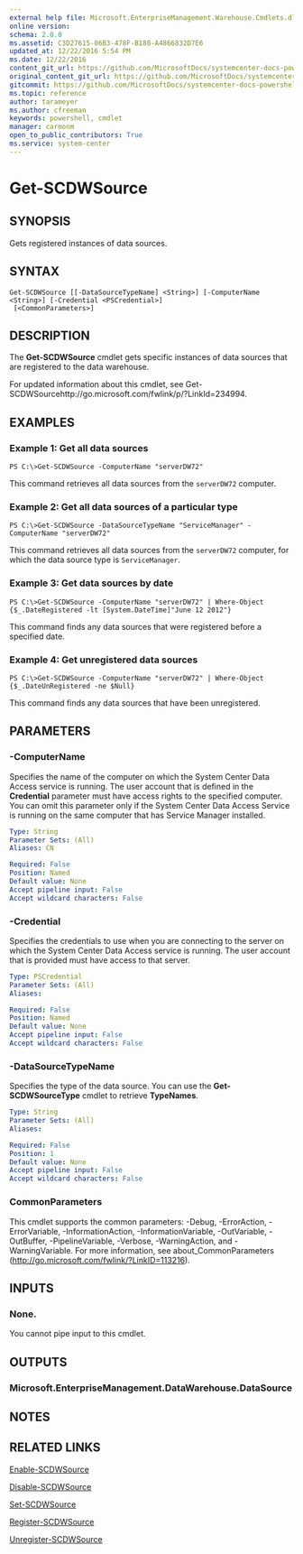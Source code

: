 ```yaml
---
external help file: Microsoft.EnterpriseManagement.Warehouse.Cmdlets.dll-Help.xml
online version: 
schema: 2.0.0
ms.assetid: C3D27615-06B3-478F-B180-A4866832D7E6
updated_at: 12/22/2016 5:54 PM
ms.date: 12/22/2016
content_git_url: https://github.com/MicrosoftDocs/systemcenter-docs-powershell/blob/live/systemcenter-cmdlets/SystemCenter2016/ServiceManagerDataWarehouse/vlatest/Get-SCDWSource.md
original_content_git_url: https://github.com/MicrosoftDocs/systemcenter-docs-powershell/blob/live/systemcenter-cmdlets/SystemCenter2016/ServiceManagerDataWarehouse/vlatest/Get-SCDWSource.md
gitcommit: https://github.com/MicrosoftDocs/systemcenter-docs-powershell/blob/17c3a51bd892aad46c731d9f381f0704b4815004/systemcenter-cmdlets/SystemCenter2016/ServiceManagerDataWarehouse/vlatest/Get-SCDWSource.md
ms.topic: reference
author: tarameyer
ms.author: cfreeman
keywords: powershell, cmdlet
manager: carmonm
open_to_public_contributors: True
ms.service: system-center
---
```


# Get-SCDWSource

## SYNOPSIS
Gets registered instances of data sources.

## SYNTAX

```
Get-SCDWSource [[-DataSourceTypeName] <String>] [-ComputerName <String>] [-Credential <PSCredential>]
 [<CommonParameters>]
```

## DESCRIPTION
The **Get-SCDWSource** cmdlet gets specific instances of data sources that are registered to the data warehouse.

For updated information about this cmdlet, see Get-SCDWSourcehttp://go.microsoft.com/fwlink/p/?LinkId=234994.

## EXAMPLES

### Example 1: Get all data sources
```
PS C:\>Get-SCDWSource -ComputerName "serverDW72"
```

This command retrieves all data sources from the `serverDW72` computer.

### Example 2: Get all data sources of a particular type
```
PS C:\>Get-SCDWSource -DataSourceTypeName "ServiceManager" -ComputerName "serverDW72"
```

This command retrieves all data sources from the `serverDW72` computer, for which the data source type is `ServiceManager`.

### Example 3: Get data sources by date
```
PS C:\>Get-SCDWSource -ComputerName "serverDW72" | Where-Object {$_.DateRegistered -lt [System.DateTime]"June 12 2012"}
```

This command finds any data sources that were registered before a specified date.

### Example 4: Get unregistered data sources
```
PS C:\>Get-SCDWSource -ComputerName "serverDW72" | Where-Object {$_.DateUnRegistered -ne $Null}
```

This command finds any data sources that have been unregistered.

## PARAMETERS

### -ComputerName
Specifies the name of the computer on which the System Center Data Access service is running.
The user account that is defined in the **Credential** parameter must have access rights to the specified computer.
You can omit this parameter only if the System Center Data Access Service is running on the same computer that has Service Manager installed.

```yaml
Type: String
Parameter Sets: (All)
Aliases: CN

Required: False
Position: Named
Default value: None
Accept pipeline input: False
Accept wildcard characters: False
```

### -Credential
Specifies the credentials to use when you are connecting to the server on which the System Center Data Access service is running.
The user account that is provided must have access to that server.

```yaml
Type: PSCredential
Parameter Sets: (All)
Aliases: 

Required: False
Position: Named
Default value: None
Accept pipeline input: False
Accept wildcard characters: False
```

### -DataSourceTypeName
Specifies the type of the data source.
You can use the **Get-SCDWSourceType** cmdlet to retrieve **TypeNames**.

```yaml
Type: String
Parameter Sets: (All)
Aliases: 

Required: False
Position: 1
Default value: None
Accept pipeline input: False
Accept wildcard characters: False
```

### CommonParameters
This cmdlet supports the common parameters: -Debug, -ErrorAction, -ErrorVariable, -InformationAction, -InformationVariable, -OutVariable, -OutBuffer, -PipelineVariable, -Verbose, -WarningAction, and -WarningVariable. For more information, see about_CommonParameters (http://go.microsoft.com/fwlink/?LinkID=113216).

## INPUTS

### None.
You cannot pipe input to this cmdlet.

## OUTPUTS

### Microsoft.EnterpriseManagement.DataWarehouse.DataSource

## NOTES

## RELATED LINKS

[Enable-SCDWSource](xref:SystemCenter2016/ServiceManagerDataWarehouse/vlatest/Enable-SCDWSource.md)

[Disable-SCDWSource](xref:SystemCenter2016/ServiceManagerDataWarehouse/vlatest/Disable-SCDWSource.md)

[Set-SCDWSource](xref:SystemCenter2016/ServiceManagerDataWarehouse/vlatest/Set-SCDWSource.md)

[Register-SCDWSource](xref:SystemCenter2016/ServiceManagerDataWarehouse/vlatest/Register-SCDWSource.md)

[Unregister-SCDWSource](xref:SystemCenter2016/ServiceManagerDataWarehouse/vlatest/Unregister-SCDWSource.md)

